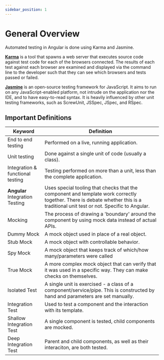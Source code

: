 ```yaml
---
sidebar_position: 1
---
```


# General Overview

Automated testing in Angular is done using Karma and Jasmine.

[**Karma**](https://karma-runner.github.io/latest/index.html) is a tool that spawns a web server that executes source code against test code for each of the browsers connected. The results of each test against each browser are examined and displayed via the command line to the developer such that they can see which browsers and tests passed or failed.

[**Jasmine**](https://jasmine.github.io/) is an open-source testing framework for JavaScript. It aims to run on any JavaScript-enabled platform, not intrude on the application nor the IDE, and to have easy-to-read syntax. It is heavily influenced by other unit testing frameworks, such as ScrewUnit, JSSpec, JSpec, and RSpec.

## Important Definitions

| Keyword           | Definition|
|--------------------|-----------|
| End to end testing| Performed on a live, running application.|
|Unit testing | Done against a single unit of code (usually a class). |
|Integration & functional testing | Testing performed on more than a unit, less than the complete application. |
|**Angular** Integration Testing | Uses special tooling that checks that the component and template work correctly together. There is debate whether this is a traditional unit test or not. Specific to Angular.|
|Mocking | The process of drawing a 'boundary' around the component by using mock data instead of actual APIs. |
|Dummy Mock| A mock object used in place of a real object. |
| Stub Mock | A mock object with controllable behavior.|
|Spy Mock| A mock object that keeps track of which/how many/parameters were called|
| True Mock | A more complex mock object that can verify that it was used in a specific way. They can make checks on themselves.|
|Isolated Test| A single unit is exercised - a class of a component/service/pipe. This is constructed by hand and parameters are set manually.|
|Integration Test | Used to test a component and the interaction with its template.|
|Shallow Integration Test | A single component is tested, child components are mocked.|
|Deep Integration Test | Parent and child components, as well as their interaciton, are both tested.|


